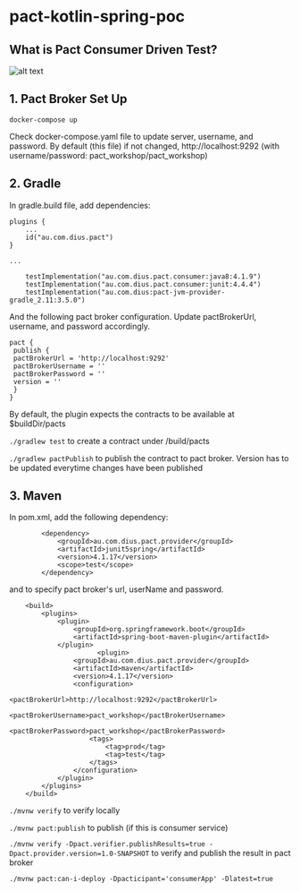 # pact-kotlin-spring-poc

## What is Pact Consumer Driven Test?
![alt text](https://docs.pact.io/img/how-pact-works/summary.png)


## 1. Pact Broker Set Up
```
docker-compose up
```
Check docker-compose.yaml file to update server, username, and password.
By default (this file) if not changed, http://localhost:9292 (with username/password: pact_workshop/pact_workshop)

## 2. Gradle
In gradle.build file, add dependencies:

```
plugins {
    ...
    id("au.com.dius.pact")
}

...

    testImplementation("au.com.dius.pact.consumer:java8:4.1.9")
    testImplementation("au.com.dius.pact.consumer:junit:4.4.4")
    testImplementation("au.com.dius:pact-jvm-provider-gradle_2.11:3.5.0")
```

And the following pact broker configuration. Update pactBrokerUrl, username, and password accordingly.
```
pact {
 publish {
 pactBrokerUrl = 'http://localhost:9292'
 pactBrokerUsername = ''
 pactBrokerPassword = ''
 version = ''
 }
}
```

By default, the plugin expects the contracts to be available at $buildDir/pacts

```./gradlew test``` to create a contract under /build/pacts

```./gradlew pactPublish``` to publish the contract to pact broker. Version has to be updated everytime changes have been published

## 3. Maven
In pom.xml, add the following dependency:
```
        <dependency>
            <groupId>au.com.dius.pact.provider</groupId>
            <artifactId>junit5spring</artifactId>
            <version>4.1.17</version>
            <scope>test</scope>
        </dependency>

```

and <plugin> to specify pact broker's url, userName and password.
```
	<build>
		<plugins>
			<plugin>
				<groupId>org.springframework.boot</groupId>
				<artifactId>spring-boot-maven-plugin</artifactId>
			</plugin>
			          <plugin>
                <groupId>au.com.dius.pact.provider</groupId>
                <artifactId>maven</artifactId>
                <version>4.1.17</version>
                <configuration>
                    <pactBrokerUrl>http://localhost:9292</pactBrokerUrl>
                    <pactBrokerUsername>pact_workshop</pactBrokerUsername>
                    <pactBrokerPassword>pact_workshop</pactBrokerPassword>
                    <tags>
                        <tag>prod</tag>
                        <tag>test</tag>
                    </tags>
                </configuration>
            </plugin>
		</plugins>
	</build>
```

```./mvnw verify``` to verify locally

```./mvnw pact:publish``` to publish (if this is consumer service)

```./mvnw verify -Dpact.verifier.publishResults=true -Dpact.provider.version=1.0-SNAPSHOT``` to verify and publish the result in pact broker

```./mvnw pact:can-i-deploy -Dpacticipant='consumerApp' -Dlatest=true```





